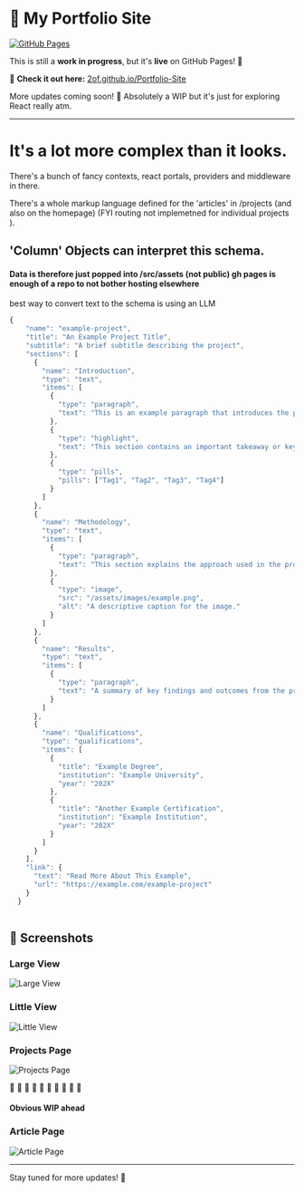 # 🚀 My Portfolio Site  

[![GitHub Pages](https://img.shields.io/website?down_color=red&down_message=offline&up_color=green&up_message=live&url=https%3A%2F%2F2of.github.io%2FPortfolio-Site%2F)](https://2of.github.io/Portfolio-Site/)

This is still a **work in progress**, but it's **live** on GitHub Pages! 🎉  

🔗 **Check it out here:** [2of.github.io/Portfolio-Site](https://2of.github.io/Portfolio-Site/)  

More updates coming soon! 🚧  Absolutely a WIP but it's just for exploring React really atm.

---
# It's a lot more complex than it looks.
There's a bunch of fancy contexts, react portals, providers and middleware in there. 

There's a whole markup language defined for the 'articles' in /projects (and also on the homepage)
(FYI routing not implemetned for individual projects ).


## 'Column' Objects can interpret this schema.
#### Data is therefore just popped into /src/assets (not public) gh pages is enough of a repo to not bother hosting elsewhere

best way to convert text to the schema is using an LLM

```javascript
{
    "name": "example-project",
    "title": "An Example Project Title",
    "subtitle": "A brief subtitle describing the project",
    "sections": [
      {
        "name": "Introduction",
        "type": "text",
        "items": [
          {
            "type": "paragraph",
            "text": "This is an example paragraph that introduces the project. It provides an overview of the purpose and scope."
          },
          {
            "type": "highlight",
            "text": "This section contains an important takeaway or key point."
          },
          {
            "type": "pills",
            "pills": ["Tag1", "Tag2", "Tag3", "Tag4"]
          }
        ]
      },
      {
        "name": "Methodology",
        "type": "text",
        "items": [
          {
            "type": "paragraph",
            "text": "This section explains the approach used in the project, including techniques and tools."
          },
          {
            "type": "image",
            "src": "/assets/images/example.png",
            "alt": "A descriptive caption for the image."
          }
        ]
      },
      {
        "name": "Results",
        "type": "text",
        "items": [
          {
            "type": "paragraph",
            "text": "A summary of key findings and outcomes from the project."
          }
        ]
      },
      {
        "name": "Qualifications",
        "type": "qualifications",
        "items": [
          {
            "title": "Example Degree",
            "institution": "Example University",
            "year": "202X"
          },
          {
            "title": "Another Example Certification",
            "institution": "Example Institution",
            "year": "202X"
          }
        ]
      }
    ],
    "link": {
      "text": "Read More About This Example",
      "url": "https://example.com/example-project"
    }
  }
  

```


## 📸 Screenshots  



### Large View  
![Large View](./gitdocs/large.png)  

### Little View  
![Little View](./gitdocs/little.png)  

### Projects Page  
![Projects Page](./gitdocs/projectspage.png)  


🚧 🚧 🚧 🚧 🚧 🚧 🚧 🚧 🚧 🚧 

#### Obvious WIP ahead

### Article Page  
![Article Page](./gitdocs/article.png)  

---

Stay tuned for more updates! 🚀